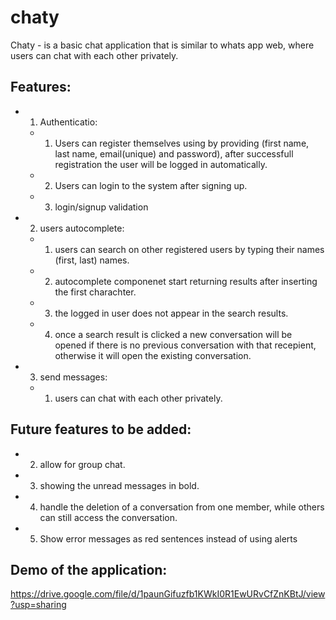 # chaty
Chaty - is a basic chat application that is similar to whats app web, where users can chat with each other privately.


## Features:
- 1. Authenticatio:
  - 1. Users can register themselves using by providing (first name, last name, email(unique) and password), after successfull registration the user will be logged in automatically.
  - 2. Users can login to the system after signing up.
  - 3. login/signup validation
  
- 2. users autocomplete:
  - 1. users can search on other registered users by typing their names (first, last) names.
  - 2. autocomplete componenet start returning results after inserting the first charachter.
  - 3. the logged in user does not appear in the search results.
  - 4. once a search result is clicked a new conversation will be opened if there is no previous conversation with that recepient, otherwise it will open the existing conversation.
  
- 3. send messages:
  - 1. users can chat with each other privately.
  
## Future features to be added:
  - 2. allow for group chat.
  - 3. showing the unread messages in bold.
  - 4. handle the deletion of a conversation from one member, while others can still access the conversation.
  - 5. Show error messages as red sentences instead of using alerts
  
## Demo of the application:
https://drive.google.com/file/d/1paunGifuzfb1KWkI0R1EwURvCfZnKBtJ/view?usp=sharing
